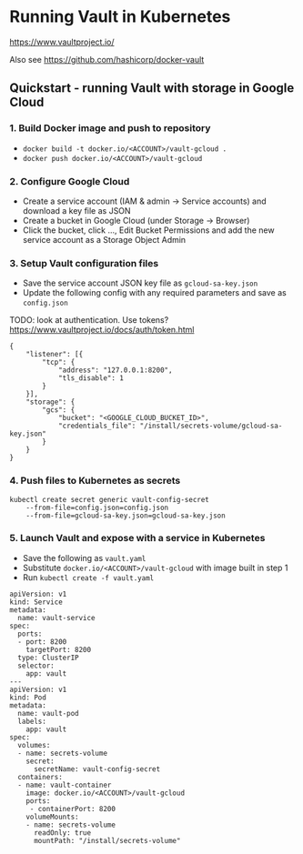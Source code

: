 # Running Vault in Kubernetes

https://www.vaultproject.io/

Also see https://github.com/hashicorp/docker-vault

## Quickstart - running Vault with storage in Google Cloud

### 1. Build Docker image and push to repository

 - `docker build -t docker.io/<ACCOUNT>/vault-gcloud .`
 - `docker push docker.io/<ACCOUNT>/vault-gcloud`

### 2. Configure Google Cloud

 - Create a service account (IAM & admin -> Service accounts) and download a key file as JSON
 - Create a bucket in Google Cloud (under Storage -> Browser)
 - Click the bucket, click ..., Edit Bucket Permissions and add the new service account as a Storage Object Admin 

### 3. Setup Vault configuration files

 - Save the service account JSON key file as `gcloud-sa-key.json`
 - Update the following config with any required parameters and save as `config.json`

TODO: look at authentication. Use tokens? https://www.vaultproject.io/docs/auth/token.html

```
{
    "listener": [{
		"tcp": {
			"address": "127.0.0.1:8200",
            "tls_disable": 1
		}
	}],
    "storage": {
        "gcs": {
            "bucket": "<GOOGLE_CLOUD_BUCKET_ID>",
            "credentials_file": "/install/secrets-volume/gcloud-sa-key.json"
        }
    } 
}
```

### 4. Push files to Kubernetes as secrets

```
kubectl create secret generic vault-config-secret
    --from-file=config.json=config.json 
    --from-file=gcloud-sa-key.json=gcloud-sa-key.json
```

### 5. Launch Vault and expose with a service in Kubernetes

 - Save the following as `vault.yaml`
 - Substitute `docker.io/<ACCOUNT>/vault-gcloud` with image built in step 1
 - Run `kubectl create -f vault.yaml`

```
apiVersion: v1
kind: Service
metadata:
  name: vault-service
spec:
  ports:
  - port: 8200
    targetPort: 8200
  type: ClusterIP
  selector:
    app: vault
---
apiVersion: v1
kind: Pod
metadata:
  name: vault-pod
  labels:
    app: vault
spec:
  volumes:
  - name: secrets-volume
    secret:
      secretName: vault-config-secret
  containers:
  - name: vault-container
    image: docker.io/<ACCOUNT>/vault-gcloud
    ports: 
     - containerPort: 8200
    volumeMounts:
    - name: secrets-volume
      readOnly: true
      mountPath: "/install/secrets-volume"
```